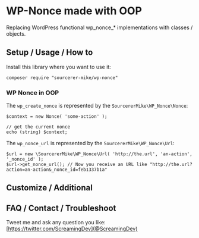 # WP-Nonce made with OOP

Replacing WordPress functional wp_nonce_* implementations with classes / objects.

## Setup / Usage / How to

Install this library where you want to use it:

    composer require "sourcerer-mike/wp-nonce"

### WP Nonce in OOP

The `wp_create_nonce` is represented by the `SourcererMike\WP_Nonce\Nonce`:

	$context = new Nonce( 'some-action' );
	
	// get the current nonce
	echo (string) $context;

The `wp_nonce_url` is represented by the `SourcererMike\WP_Nonce\Url`:

	$url = new \SourcererMike\WP_Nonce\Url( 'http://the.url', 'an-action', '_nonce_id' );
	$url->get_nonce_url(); // Now you receive an URL like "http://the.url?action=an-action&_nonce_id=feb1337b1a"

## Customize / Additional


## FAQ / Contact / Troubleshoot

Tweet me and ask any question you like: [https://twitter.com/ScreamingDev](@ScreamingDev)